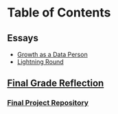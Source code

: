 # Table of Contents
## Essays
+ [Growth as a Data Person](https://github.com/fountjac/Portfolio/blob/main/Growth%20as%20a%20Data%20Person.md)
+ [Lightning Round](https://github.com/fountjac/Portfolio/blob/main/Lightning%20Round.md)
## [Final Grade Reflection](https://github.com/fountjac/Portfolio/blob/main/Final%20Grade%20Reflection.md)

### [Final Project Repository](https://github.com/fountjac/dnddata)

